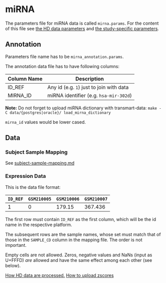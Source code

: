 miRNA
=====

The parameters file for miRNA data is called `mirna.params`.
For the content of this file see [the HD data parameters](hd-params.md) and [the study-specific parameters](study-params.md).

Annotation
----------

Parameters file name has to be `mirna_annotation.params`.

The annotation data file has to have following columns:

|   Column Name   |               Description                |
|-----------------|------------------------------------------|
| ID_REF          | Any id (e.g. `1`) just to join with data |
| MIRNA_ID        | miRNA identifier (e.g. `hsa-mir-302d`)   |

**Note:** Do not forget to upload miRNA dictionary with transmart-data:
`make -C data/{postgres|oracle}/ load_mirna_dictionary`

`mirna_id` values would be lower cased.

Data
----

### Subject Sample Mapping

See [subject-sample-mapping.md](subject-sample-mapping.md)

### Expression Data

This is the data file format:

| `ID_REF` | `GSM210005` | `GSM210006` | `GSM210007` |
|----------|-------------|-------------|-------------|
|     1    | 0           | 179.15      |367.436      |

The first row must contain `ID_REF` as the first column, which will be the id
name in the respective platform. 

The subsequent rows are the sample names, whose set must match that of those in
the `SAMPLE_CD` column in the mapping file. The order is not important.

Empty cells are not allowed. Zeros, negative values and NaNs (input as U+FFFD)
*are* allowed and have the same effect among each other (see below).

[How HD data are processed.](../hd-data-processing-details.md)
[How to upload zscores](../zscore-upload.md)

  [1]: https://jira.thehyve.nl/browse/JE-52

<!-- vim: tw=80 et ft=markdown spell:
-->
